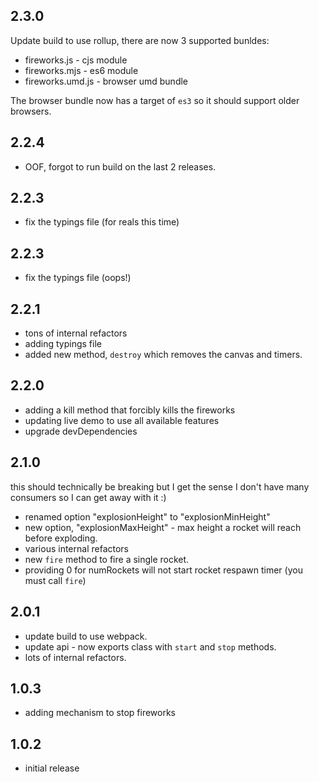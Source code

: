 
## 2.3.0

Update build to use rollup, there are now 3 supported bunldes:

- fireworks.js - cjs module
- fireworks.mjs - es6 module
- fireworks.umd.js - browser umd bundle

The browser bundle now has a target of `es3` so it should support older browsers.

## 2.2.4

* OOF, forgot to run build on the last 2 releases.

## 2.2.3

* fix the typings file (for reals this time)

## 2.2.3

* fix the typings file (oops!)

## 2.2.1

* tons of internal refactors
* adding typings file
* added new method, `destroy` which removes the canvas and timers.

## 2.2.0

* adding a kill method that forcibly kills the fireworks
* updating live demo to use all available features
* upgrade devDependencies

## 2.1.0

this should technically be breaking but I get the sense I don't have many consumers so I can get away with it :)

* renamed option "explosionHeight" to "explosionMinHeight"
* new option, "explosionMaxHeight" - max height a rocket will reach before exploding.
* various internal refactors
* new `fire` method to fire a single rocket.
* providing 0 for numRockets will not start rocket respawn timer (you must call `fire`)

## 2.0.1

* update build to use webpack.
* update api - now exports class with `start` and `stop` methods.
* lots of internal refactors.

## 1.0.3

* adding mechanism to stop fireworks

## 1.0.2

* initial release
